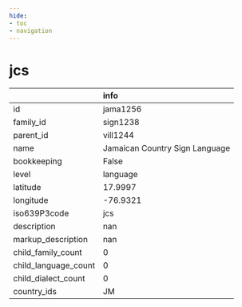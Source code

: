 ```yaml
---
hide:
- toc
- navigation
---
```

# jcs
|                      | info                           |
|:---------------------|:-------------------------------|
| id                   | jama1256                       |
| family_id            | sign1238                       |
| parent_id            | vill1244                       |
| name                 | Jamaican Country Sign Language |
| bookkeeping          | False                          |
| level                | language                       |
| latitude             | 17.9997                        |
| longitude            | -76.9321                       |
| iso639P3code         | jcs                            |
| description          | nan                            |
| markup_description   | nan                            |
| child_family_count   | 0                              |
| child_language_count | 0                              |
| child_dialect_count  | 0                              |
| country_ids          | JM                             |